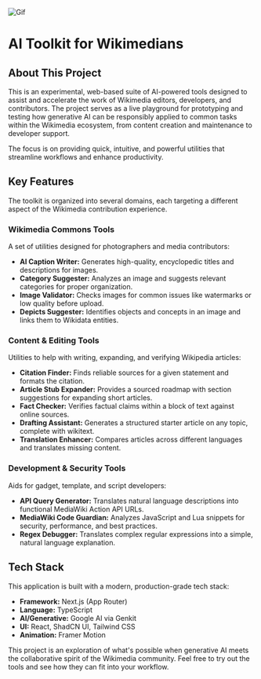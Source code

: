 ![Gif](Mediawiki_tools.gif)
# AI Toolkit for Wikimedians

## About This Project

This is an experimental, web-based suite of AI-powered tools designed to assist and accelerate the work of Wikimedia editors, developers, and contributors. The project serves as a live playground for prototyping and testing how generative AI can be responsibly applied to common tasks within the Wikimedia ecosystem, from content creation and maintenance to developer support.

The focus is on providing quick, intuitive, and powerful utilities that streamline workflows and enhance productivity.

## Key Features

The toolkit is organized into several domains, each targeting a different aspect of the Wikimedia contribution experience.

### Wikimedia Commons Tools

A set of utilities designed for photographers and media contributors:

*   **AI Caption Writer:** Generates high-quality, encyclopedic titles and descriptions for images.
*   **Category Suggester:** Analyzes an image and suggests relevant categories for proper organization.
*   **Image Validator:** Checks images for common issues like watermarks or low quality before upload.
*   **Depicts Suggester:** Identifies objects and concepts in an image and links them to Wikidata entities.

### Content & Editing Tools

Utilities to help with writing, expanding, and verifying Wikipedia articles:

*   **Citation Finder:** Finds reliable sources for a given statement and formats the citation.
*   **Article Stub Expander:** Provides a sourced roadmap with section suggestions for expanding short articles.
*   **Fact Checker:** Verifies factual claims within a block of text against online sources.
*   **Drafting Assistant:** Generates a structured starter article on any topic, complete with wikitext.
*   **Translation Enhancer:** Compares articles across different languages and translates missing content.

### Development & Security Tools

Aids for gadget, template, and script developers:

*   **API Query Generator:** Translates natural language descriptions into functional MediaWiki Action API URLs.
*   **MediaWiki Code Guardian:** Analyzes JavaScript and Lua snippets for security, performance, and best practices.
*   **Regex Debugger:** Translates complex regular expressions into a simple, natural language explanation.

## Tech Stack

This application is built with a modern, production-grade tech stack:

*   **Framework:** Next.js (App Router)
*   **Language:** TypeScript
*   **AI/Generative:** Google AI via Genkit
*   **UI:** React, ShadCN UI, Tailwind CSS
*   **Animation:** Framer Motion

This project is an exploration of what's possible when generative AI meets the collaborative spirit of the Wikimedia community. Feel free to try out the tools and see how they can fit into your workflow.
